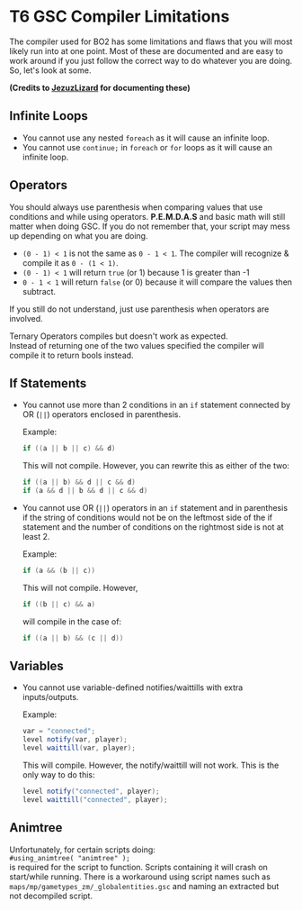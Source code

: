 # T6 GSC Compiler Limitations

The compiler used for BO2 has some limitations and flaws that you will most likely run into at one point. Most of these are documented and are easy to work around if you just follow the correct way to do whatever you are doing. So, let's look at some.

**(Credits to [JezuzLizard](https://github.com/JezuzLizard) for documenting these)**

## Infinite Loops

- You cannot use any nested ``foreach`` as it will cause an infinite loop.
- You cannot use ``continue;`` in ``foreach`` or ``for`` loops as it will cause an infinite loop.

## Operators

You should always use parenthesis when comparing values that use conditions and while using operators. **P.E.M.D.A.S** and basic math will still matter when doing GSC. If you do not remember that, your script may mess up depending on what you are doing.

- ``(0 - 1) < 1`` is not the same as ``0 - 1 < 1``. The compiler will recognize & compile it as ``0 - (1 < 1)``.
- ``(0 - 1) < 1`` will return ``true`` (or 1) because 1 is greater than -1
- ``0 - 1 < 1`` will return ``false`` (or 0) because it will compare the values then subtract.

If you still do not understand, just use parenthesis when operators are involved.

Ternary Operators compiles but doesn't work as expected.  
Instead of returning one of the two values specified the compiler will compile it to return bools instead.  

## If Statements

- You cannot use more than 2 conditions in an ``if`` statement connected by OR (``||``) operators enclosed in parenthesis.

   Example:

   ```cs
   if ((a || b || c) && d)
   ```

   This will not compile. However, you can rewrite this as either of the two:

   ```cs
   if ((a || b) && d || c && d)
   if (a && d || b && d || c && d)
   ```

- You cannot use OR (``||``) operators in an ``if`` statement and in parenthesis if the string of conditions would not be on the leftmost side of the if statement and the number of conditions on the rightmost side is not at least 2.

   Example:

   ```cs
   if (a && (b || c))
   ```

   This will not compile. However,

   ```cs
   if ((b || c) && a)
   ```

   will compile in the case of:

   ```cs
   if ((a || b) && (c || d))
   ```

## Variables

- You cannot use variable-defined notifies/waittills with extra inputs/outputs.

   Example:

   ```cs
   var = "connected";
   level notify(var, player);
   level waittill(var, player);
   ```

   This will compile. However, the notify/waittill will not work. This is the only way to do this:

   ```cs
   level notify("connected", player);
   level waittill("connected", player);
   ```

## Animtree

Unfortunately, for certain scripts doing:  
``#using_animtree( "animtree" );``  
is required for the script to function. Scripts containing it will crash on start/while running. There is a workaround using script names such as ``maps/mp/gametypes_zm/_globalentities.gsc`` and naming an extracted but not decompiled script.
